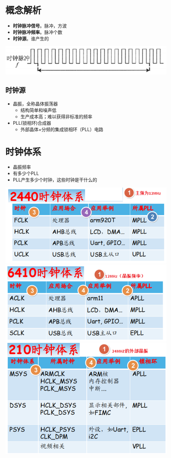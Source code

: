 # 概念解析
- **时钟脉冲信号**。脉冲，方波
- **时钟脉冲频率**。脉冲个数
- **时钟源**。谁产生的

![](../photo/Pasted%20image%2020230423164702.png)

## 时钟源
- 晶振，全称晶体振荡器
	- 结构简单和噪声低
	- 生产成本高；难以获得非标准的频率
- PLL(锁相环)合成器
	- 外部晶体+分频的集成锁相环（PLL）电路

# 时钟体系
- 晶振频率
- 有多少个PLL
- PLL产生多少个时钟，这些时钟是干什么的

![](../photo/Pasted%20image%2020230423185509.png)
![](../photo/Pasted%20image%2020230423185723.png)
![](../photo/Pasted%20image%2020230423190001.png)